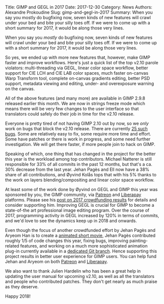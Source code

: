Title: GIMP and GEGL in 2017
Date: 2017-12-30
Category: News
Authors: Alexandre Prokoudine
Slug: gimp-and-gegl-in-2017
Summary: When you say you mostly do bugfixing now, seven kinds of new features will crawl under your bed and bite your silly toes off. If we were to come up with a short summary for 2017, it would be along those very lines.

When you say you _mostly_ do bugfixing now, seven kinds of new features will crawl under your bed and bite your silly toes off. If we were to come up with a short summary for 2017, it would be along those very lines.

So yes, we ended up with more new features that, however, make GIMP faster and improve workflows. Here's just a quick list of the top v2.10 parole violators: multi-threading via GEGL, linear color space workflow, better support for CIE LCH and CIE LAB color spaces, much faster on-canvas Warp Transform tool, complete on-canvas gradients editing, better PSD support, metadata viewing and editing, under- and overexposure warning on the canvas.

All of the above features (and many more) are available in GIMP 2.9.8 released earlier this month. We are now in strings freeze mode which means there will be very few changes to the user interface so that translators could safely do their job in time for the v2.10 release.

Everyone is pretty tired of not having GIMP 2.10 out by now, so we _only_ work on bugs that block the v2.10 release. There are currently [25 such bugs](https://bugzilla.gnome.org/buglist.cgi?quicksearch=product%3A%22gimp%22%20severity%3Ablocker%20target%3A2.10&list_id=276540). Some are relatively easy to fix, some require more time and effort. Some have patches or there is work in progress, and some need further investigation. We will get there faster, if more people join to hack on GIMP.

Speaking of which, one thing that has changed in the project for the better this year is the workload among top contributors. Michael Natterer is still responsible for 33% of all commits in the past 12 months, but that's a ca. 30% decrease from the last year. Jehan Pagès and Ell now have a 38% share of all contributions, and Øyvind Kolås tops that with his 5% thanks to the work on layers blending/compositing and linear color space workflow.

At least some of the work done by Øyvind on GEGL and GIMP this year was sponsored by you, the GIMP community, via [Patreon](https://www.patreon.com/pippin) and [Liberapay](https://liberapay.com/pippin) platforms. Please see his [post on 2017 crowdfunding results](https://www.patreon.com/posts/first-year-on-15787128) for details and consider supporting him. Improving GEGL is crucial for GIMP to become a state-of-the art professional image editing program. Over the course of 2017, programming activity in GEGL increased by 120% in terms of commits, and we'd love to see the dynamics keep up in 2018 and onwards.

Even though the focus of another crowdfunded effort by Jehan Pagès and Aryeom Han is to create a [animated short movie](https://film.zemarmot.net/en/), Jehan Pagès contributed roughly 1/5 of code changes this year, fixing bugs, improving painting-related features, and working on a much more sophisticated animation plug-in currently available in a [dedicated Git branch](https://git.gnome.org/browse/gimp/log/?h=wip/animation). Hence supporting this project results in better user experience for GIMP users. You can help fund Jehan and Aryeom on both [Patreon](https://www.patreon.com/zemarmot) and [Liberapay](https://liberapay.com/ZeMarmot).

We also want to thank Julien Hardelin who has been a great help in updating the user manual for upcoming v2.10, as well as all the translators and people who contributed patches. They don't get nearly as much praise as they deserve.

Happy 2018!
